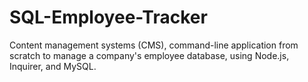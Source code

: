 # SQL-Employee-Tracker
Content management systems (CMS), command-line application from scratch to manage a company's employee database, using Node.js, Inquirer, and MySQL.
